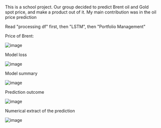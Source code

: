 This is a school project. 
Our group decided to predict Brent oil and Gold spot price, and make a product out of it. My main contribution was in the oil price prediction

Read "processing df" first, 
then "LSTM", 
then "Portfolio Management"

Price of Brent:

![image](https://github.com/Liangrui0431/QF634-project/assets/56618096/e9d79ae1-c44c-479b-ae0f-158a64d6ec57)

Model loss

![image](https://github.com/Liangrui0431/QF634-project/assets/56618096/79efbc5d-96ad-407f-adb5-24437d702eb8)

Model summary

![image](https://github.com/Liangrui0431/QF634-project/assets/56618096/e24b80ec-ea22-48f2-95d6-fc485c4719ae)

Prediction outcome

![image](https://github.com/Liangrui0431/QF634-project/assets/56618096/a5d4fc8e-b119-4213-a303-d53c3e7230e4)

Numerical extract of the prediction

![image](https://github.com/Liangrui0431/QF634-project/assets/56618096/9ad673f9-a1f1-4c9e-a409-d982d485d3cc)
